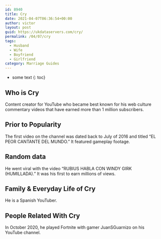 ```yaml
---
id: 8940
title: Cry
date: 2021-04-07T06:36:54+00:00
author: victor
layout: post
guid: https://ukdataservers.com/cry/
permalink: /04/07/cry
tags:
  - Husband
  - Wife
  - Boyfriend
  - Girlfriend
category: Marriage Guides
---
```


* some text
{: toc}


## Who is Cry



Content creator for YouTube who became best known for his web culture commentary videos that have earned more than 1 million subscribers.

                
                
                
## Prior to Popularity



The first video on the channel was dated back to July of 2016 and titled &#8220;EL PEOR CANTANTE DEL MUNDO.&#8221; It featured gameplay footage.

                
                
                
## Random data



He went viral with the video &#8220;RUBIUS HABLA CON WINDY GIRK (HUMILLADA).&#8221; It was his first to earn millions of views.

                
                
                
## Family & Everyday Life of Cry



He is a Spanish YouTuber.

                
                
                
## People Related With Cry



In October 2020, he played Fortnite with gamer JuanSGuarnizo on his YouTube channel. 

                
              
            
          
          
          